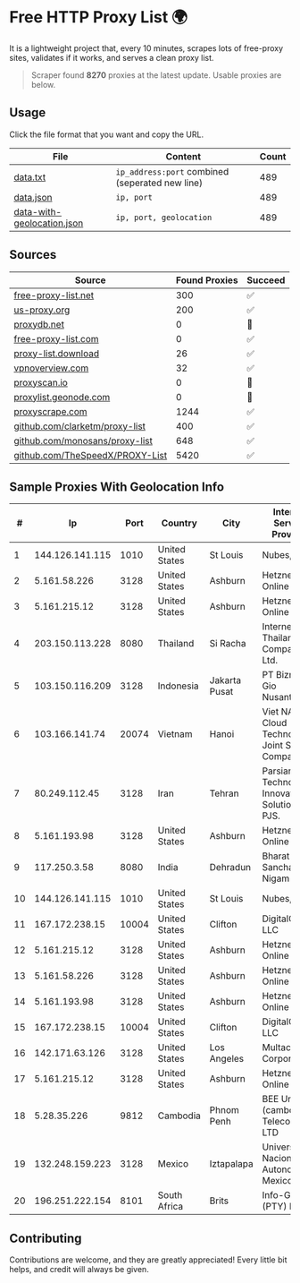 
# Free HTTP Proxy List 🌍

It is a lightweight project that, every 10 minutes, scrapes lots of free-proxy sites, validates if it works, and serves a clean proxy list.


> Scraper found **8270** proxies at the latest update. Usable proxies are below.

## Usage

Click the file format that you want and copy the URL.


|File|Content|Count|
|----|-------|-----|
|[data.txt](https://raw.githubusercontent.com/themiralay/Proxy-List-World/master/data.txt)|`ip_address:port` combined (seperated new line)|489|
|[data.json](https://raw.githubusercontent.com/themiralay/Proxy-List-World/master/data.json)|`ip, port`|489|
|[data-with-geolocation.json](https://raw.githubusercontent.com/themiralay/Proxy-List-World/master/data-with-geolocation.json)|`ip, port, geolocation`|489|

## Sources

|Source|Found Proxies|Succeed|
|------|-------------|-------|
|[free-proxy-list.net](https://free-proxy-list.net)|300|✅|
|[us-proxy.org](https://www.us-proxy.org)|200|✅|
|[proxydb.net](http://proxydb.net)|0|🚫|
|[free-proxy-list.com](https://free-proxy-list.com/?page=&port=&type%5B%5D=http&type%5B%5D=https&up_time=0&search=Search)|0|✅|
|[proxy-list.download](https://www.proxy-list.download/HTTP)|26|✅|
|[vpnoverview.com](https://vpnoverview.com/privacy/anonymous-browsing/free-proxy-servers)|32|✅|
|[proxyscan.io](https://www.proxyscan.io)|0|🚫|
|[proxylist.geonode.com](https://proxylist.geonode.com/api/proxy-list?limit=300&page=1&sort_by=lastChecked&sort_type=desc&protocols=http,https)|0|🚫|
|[proxyscrape.com](https://api.proxyscrape.com/v2/?request=displayproxies&protocol=http&timeout=10000&country=all&ssl=all&anonymity=all)|1244|✅|
|[github.com/clarketm/proxy-list](https://raw.githubusercontent.com/clarketm/proxy-list/master/proxy-list-raw.txt)|400|✅|
|[github.com/monosans/proxy-list](https://raw.githubusercontent.com/monosans/proxy-list/main/proxies/http.txt)|648|✅|
|[github.com/TheSpeedX/PROXY-List](https://raw.githubusercontent.com/TheSpeedX/PROXY-List/master/http.txt)|5420|✅|


## Sample Proxies With Geolocation Info

|#|Ip|Port|Country|City|Internet Service Provider|
|-|--|----|-------|----|-------------------------|
|1|144.126.141.115|1010|United States|St Louis|Nubes, LLC|
|2|5.161.58.226|3128|United States|Ashburn|Hetzner Online GmbH|
|3|5.161.215.12|3128|United States|Ashburn|Hetzner Online GmbH|
|4|203.150.113.228|8080|Thailand|Si Racha|Internet Thailand Company Ltd.|
|5|103.150.116.209|3128|Indonesia|Jakarta Pusat|PT Biznet Gio Nusantara|
|6|103.166.141.74|20074|Vietnam|Hanoi|Viet NAM Cloud Technology Joint Stock Company|
|7|80.249.112.45|3128|Iran|Tehran|Parsian Technology Innovative Solution Co., PJS.|
|8|5.161.193.98|3128|United States|Ashburn|Hetzner Online GmbH|
|9|117.250.3.58|8080|India|Dehradun|Bharat Sanchar Nigam Ltd|
|10|144.126.141.115|1010|United States|St Louis|Nubes, LLC|
|11|167.172.238.15|10004|United States|Clifton|DigitalOcean, LLC|
|12|5.161.215.12|3128|United States|Ashburn|Hetzner Online GmbH|
|13|5.161.58.226|3128|United States|Ashburn|Hetzner Online GmbH|
|14|5.161.193.98|3128|United States|Ashburn|Hetzner Online GmbH|
|15|167.172.238.15|10004|United States|Clifton|DigitalOcean, LLC|
|16|142.171.63.126|3128|United States|Los Angeles|Multacom Corporation|
|17|5.161.215.12|3128|United States|Ashburn|Hetzner Online GmbH|
|18|5.28.35.226|9812|Cambodia|Phnom Penh|BEE Union (cambodia) Telecom Co., LTD|
|19|132.248.159.223|3128|Mexico|Iztapalapa|Universidad Nacional Autonoma de Mexico|
|20|196.251.222.154|8101|South Africa|Brits|Info-Gro (PTY) Ltd|



## Contributing

Contributions are welcome, and they are greatly appreciated! Every
little bit helps, and credit will always be given.

